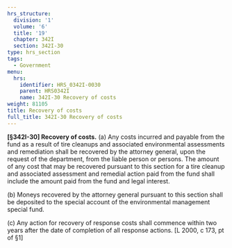 ```yaml
---
hrs_structure:
  division: '1'
  volume: '6'
  title: '19'
  chapter: 342I
  section: 342I-30
type: hrs_section
tags:
  - Government
menu:
  hrs:
    identifier: HRS_0342I-0030
    parent: HRS0342I
    name: 342I-30 Recovery of costs
weight: 81105
title: Recovery of costs
full_title: 342I-30 Recovery of costs
---
```

**[§342I-30] Recovery of costs.** (a) Any costs incurred and payable from the fund as a result of tire cleanups and associated environmental assessments and remediation shall be recovered by the attorney general, upon the request of the department, from the liable person or persons. The amount of any cost that may be recovered pursuant to this section for a tire cleanup and associated assessment and remedial action paid from the fund shall include the amount paid from the fund and legal interest.

(b) Moneys recovered by the attorney general pursuant to this section shall be deposited to the special account of the environmental management special fund.

(c) Any action for recovery of response costs shall commence within two years after the date of completion of all response actions. [L 2000, c 173, pt of §1]